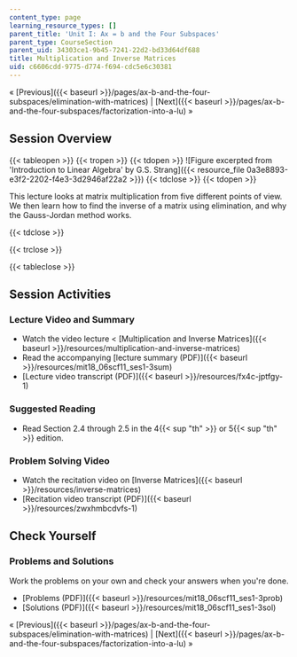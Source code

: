 ```yaml
---
content_type: page
learning_resource_types: []
parent_title: 'Unit I: Ax = b and the Four Subspaces'
parent_type: CourseSection
parent_uid: 34303ce1-9b45-7241-22d2-bd33d64df688
title: Multiplication and Inverse Matrices
uid: c6606cdd-9775-d774-f694-cdc5e6c30381
---
```


« [Previous]({{< baseurl >}}/pages/ax-b-and-the-four-subspaces/elimination-with-matrices) | [Next]({{< baseurl >}}/pages/ax-b-and-the-four-subspaces/factorization-into-a-lu) »

Session Overview
----------------

{{< tableopen >}}
{{< tropen >}}
{{< tdopen >}}
![Figure excerpted from 'Introduction to Linear Algebra' by G.S. Strang]({{< resource_file 0a3e8893-e3f2-2202-f4e3-3d2946af22a2 >}})
{{< tdclose >}}
{{< tdopen >}}


This lecture looks at matrix multiplication from five different points of view. We then learn how to find the inverse of a matrix using elimination, and why the Gauss-Jordan method works.


{{< tdclose >}}

{{< trclose >}}

{{< tableclose >}}

Session Activities
------------------

### Lecture Video and Summary

*   Watch the video lecture \< [Multiplication and Inverse Matrices]({{< baseurl >}}/resources/multiplication-and-inverse-matrices)
*   Read the accompanying [lecture summary (PDF)]({{< baseurl >}}/resources/mit18_06scf11_ses1-3sum)
*   [Lecture video transcript (PDF)]({{< baseurl >}}/resources/fx4c-jptfgy-1)

### Suggested Reading

*   Read Section 2.4 through 2.5 in the 4{{< sup "th" >}} or 5{{< sup "th" >}} edition.

### Problem Solving Video

*   Watch the recitation video on [Inverse Matrices]({{< baseurl >}}/resources/inverse-matrices)
*   [Recitation video transcript (PDF)]({{< baseurl >}}/resources/zwxhmbcdvfs-1)

Check Yourself
--------------

### Problems and Solutions

Work the problems on your own and check your answers when you're done.

*   [Problems (PDF)]({{< baseurl >}}/resources/mit18_06scf11_ses1-3prob)
*   [Solutions (PDF)]({{< baseurl >}}/resources/mit18_06scf11_ses1-3sol)

« [Previous]({{< baseurl >}}/pages/ax-b-and-the-four-subspaces/elimination-with-matrices) | [Next]({{< baseurl >}}/pages/ax-b-and-the-four-subspaces/factorization-into-a-lu) »